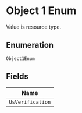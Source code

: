 
# Object 1 Enum

Value is resource type.

## Enumeration

`Object1Enum`

## Fields

| Name |
|  --- |
| `UsVerification` |

